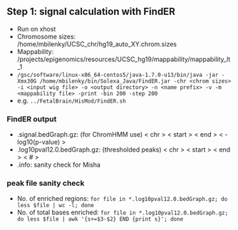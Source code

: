## Step 1: signal calculation with FindER
* Run on xhost             
* Chromosome sizes: /home/mbilenky/UCSC_chr/hg19_auto_XY.chrom.sizes               
* Mappability: /projects/epigenomics/resources/UCSC_hg19/mappability/mappability_lt_1             
* `/gsc/software/linux-x86_64-centos5/java-1.7.0-u13/bin/java -jar -Xmx30G /home/mbilenky/bin/Solexa_Java/FindER.jar -chr <chrom sizes> -i <input wig file> -o <output directory> -n <name prefix> -v -m <mappability file> -print -bin 200 -step 200`          
* e.g. `../FetalBrain/HisMod/FindER.sh`
### FindER output
* .signal.bedGraph.gz: (for ChromHMM use) < chr >    < start > < end >   < -log10(p-value) >   
* .log10pval12.0.bedGraph.gz: (thresholded peaks) < chr >   < start >   < end > < # >    
* .info: sanity check for Misha    
### peak file sanity check
* No. of enriched regions: `for file in *.log10pval12.0.bedGraph.gz; do less $file | wc -l; done`          
* No. of total bases enriched: `for file in *.log10pval12.0.bedGraph.gz; do less $file | awk '{s+=$3-$2} END {print s}'; done`           
